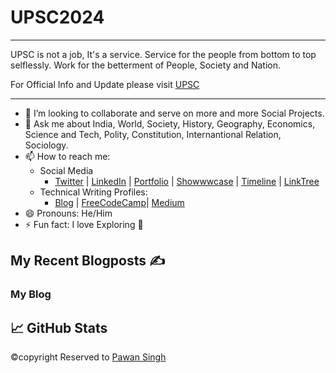 # UPSC2024

<hr>
UPSC is not a job, It's a service. Service for the people from bottom to top selflessly.
Work for the betterment of People, Society and Nation.

For Official Info and Update please visit [UPSC](https://upsc.in "My Blog")

---

- 👯 I’m looking to collaborate and serve on more and more Social Projects.
- 💬 Ask me about India, World, Society, History, Geography, Economics, Science and Tech, Polity, Constitution, Internantional Relation, Sociology.
- 📫 How to reach me:
  - Social Media
    - [Twitter](https://twitter.com/ "My Twitter") | [LinkedIn](https://www.linkedin.com/ "My LinkedIn") | [Portfolio](https://pawansingh.com "My portfolio") | [Showwwcase](https://profile.pawansingh.com) | [Timeline](https://timeline.pawansingh.com) | [LinkTree](https://linktr.ee/pawansingh)
  - Technical Writing Profiles: 
    - [Blog](https://blog.pawansingh.com "Blog") | [FreeCodeCamp](https://www.freecodecamp.org/news/author/pawansingh/ "FreeCodeCamp")| [Medium](https://pawansingh.medium.com/ "Medium")
- 😄 Pronouns: He/Him
- ⚡ Fun fact: I love Exploring 🥳

## My Recent Blogposts ✍️

### My Blog
<!-- BLOG:START -->




## &#x1f4c8; GitHub Stats

<!--
**UPSC** is a ✨ _special_ ✨ repository because its `README.md` (this file) appears on your GitHub profile.

Here are some ideas to get you started:

- 🔭 I’m currently working on ...
- 🌱 I’m currently learning ...
- 👯 I’m looking to collaborate on ...
- 🤔 I’m looking for help with ...
- 💬 Ask me about ...
- 📫 How to reach me: ...
- 😄 Pronouns: ...
- ⚡ Fun fact: ...
-->



©️copyright Reserved to [Pawan Singh](https://github.com/pawansingh10)
